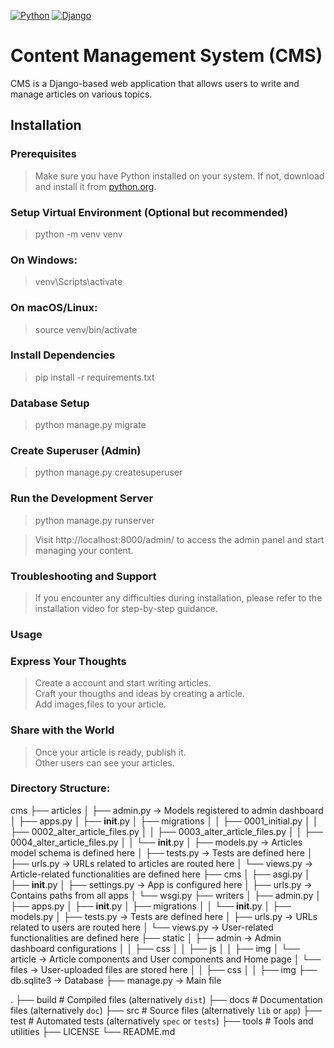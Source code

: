 [![Python](https://img.shields.io/badge/Python-3.8%2B-blue.svg)](https://www.python.org/)
[![Django](https://img.shields.io/badge/Django-3.2-green.svg)](https://www.djangoproject.com/)
# Content Management System (CMS)

CMS is a Django-based web application that allows users to write and manage articles on various topics.

## Installation

### Prerequisites

> Make sure you have Python installed on your system. If not, download and install it from [python.org](https://www.python.org/downloads/).

### Setup Virtual Environment (Optional but recommended)

> python -m venv venv

### On Windows:

> venv\Scripts\activate

### On macOS/Linux:

> source venv/bin/activate

### Install Dependencies

> pip install -r requirements.txt

### Database Setup

> python manage.py migrate

### Create Superuser (Admin)

> python manage.py createsuperuser

### Run the Development Server

> python manage.py runserver

> Visit http://localhost:8000/admin/ to access the admin panel and start managing your content.

### Troubleshooting and Support

> If you encounter any difficulties during installation, please refer to the installation video for step-by-step guidance.

### Usage

### Express Your Thoughts
> Create a account and start writing articles. <br>
> Craft your thougths and ideas by creating a article.<br>
> Add images,files to your article.

### Share with the World
> Once your article is ready, publish it. <br>
> Other users can see your articles.

### Directory Structure:

cms
├── articles
│   ├── admin.py       -> Models registered to admin dashboard 
│   ├── apps.py
│   ├── __init__.py
│   ├── migrations
│   │   ├── 0001_initial.py
│   │   ├── 0002_alter_article_files.py
│   │   ├── 0003_alter_article_files.py
│   │   ├── 0004_alter_article_files.py
│   │   └── __init__.py
│   ├── models.py      -> Articles model schema is defined here
│   ├── tests.py       -> Tests are defined here
│   ├── urls.py        -> URLs related to articles are routed here
│   └── views.py       -> Article-related functionalities are defined here
├── cms
│   ├── asgi.py
│   ├── __init__.py
│   ├── settings.py    -> App is configured here
│   ├── urls.py        -> Contains paths from all apps
│   └── wsgi.py
├── writers
│   ├── admin.py 
│   ├── apps.py
│   ├── __init__.py
│   ├── migrations
│   │   └── __init__.py
│   ├── models.py
│   ├── tests.py       -> Tests are defined here
│   ├── urls.py        -> URLs related to users are routed here
│   └── views.py       -> User-related functionalities are defined here
├── static
│   ├── admin           -> Admin dashboard configurations
│   │   ├── css
│   │   ├── js
│   │   ├── img
│   └── article         -> Article components and User components and Home page
│       └── files       -> User-uploaded files are stored here
│   │   ├── css
│   │   ├── img
├── db.sqlite3          -> Database
├── manage.py           -> Main file



.
├── build                   # Compiled files (alternatively `dist`)
├── docs                    # Documentation files (alternatively `doc`)
├── src                     # Source files (alternatively `lib` or `app`)
├── test                    # Automated tests (alternatively `spec` or `tests`)
├── tools                   # Tools and utilities
├── LICENSE
└── README.md
